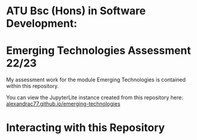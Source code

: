 # ATU Bsc (Hons) in Software Development: 
# Emerging Technologies Assessment 22/23

My assessment work for the module Emerging Technologies is contained within this repository. 

You can view the JupyterLite instance created from this repository here:
[alexandrac77.github.io/emerging-technologies](https://alexandrac77.github.io/emerging-technologies)


# Interacting with this Repository